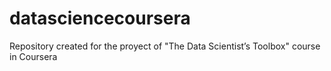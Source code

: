 # datasciencecoursera
Repository created for the proyect of "The Data Scientist’s Toolbox" course in Coursera
